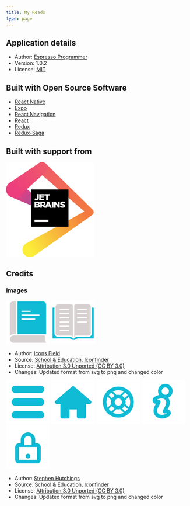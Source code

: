 ```yaml
---
title: My Reads
type: page
---
```


## Application details

* Author: [Espresso Programmer][about-me]
* Version: 1.0.2
* License: [MIT][license-mit]

## Built with Open Source Software

* [React Native][react-native]
* [Expo][expo]
* [React Navigation][react-navigation]
* [React][react]
* [Redux][redux]
* [Redux-Saga][redux-saga]

## Built with support from

[![JetBrains][jetbrains-png]][jetbrains-my-reads]

## Credits

### Images

![book][book-png] ![open-book][open-book-png]

* Author: [Icons Field][school-education-32-author]
* Source: [School & Education, Iconfinder][school-education-32-source]
* License: [Attribution 3.0 Unported (CC BY 3.0)][creativecommons-unported-3.0]
* Changes: Updated format from svg to png and changed color

![menu][menu-png] ![home][home-png] ![help][help-png] ![info][info-png] ![lock][lock-png]

* Author: [Stephen Hutchings][typicons-2-author]
* Source: [School & Education, Iconfinder][typicons-2-source]
* License: [Attribution 3.0 Unported (CC BY 3.0)][creativecommons-unported-3.0]
* Changes: Updated format from svg to png and changed color

[about-me]: /about-me/
[license-mit]: https://opensource.org/licenses/MIT
[react-native]: https://facebook.github.io/react-native/
[expo]: https://expo.io/
[react-navigation]: https://reactnavigation.org/en/
[react]: https://reactjs.org/
[redux]: https://redux.js.org/
[redux-saga]: https://redux-saga.js.org/
[school-education-32-source]: https://www.iconfinder.com/iconsets/school-education-32
[school-education-32-author]: https://www.iconfinder.com/dreamview
[typicons-2-source]: https://www.iconfinder.com/iconsets/typicons-2
[typicons-2-author]: https://www.s-ings.com/me/
[creativecommons-unported-3.0]: https://creativecommons.org/licenses/by/3.0/
[jet-brains]: https://www.jetbrains.com/?from=MyReads
[book-png]: ./book.png
[open-book-png]: ./open-book.png
[menu-png]: ./menu.png
[home-png]: ./home.png
[help-png]: ./help.png
[info-png]: ./info.png
[lock-png]: ./lock.png
[jetbrains-png]: ./jetbrains.svg
[jetbrains-my-reads]: https://www.jetbrains.com/?from=MyReads